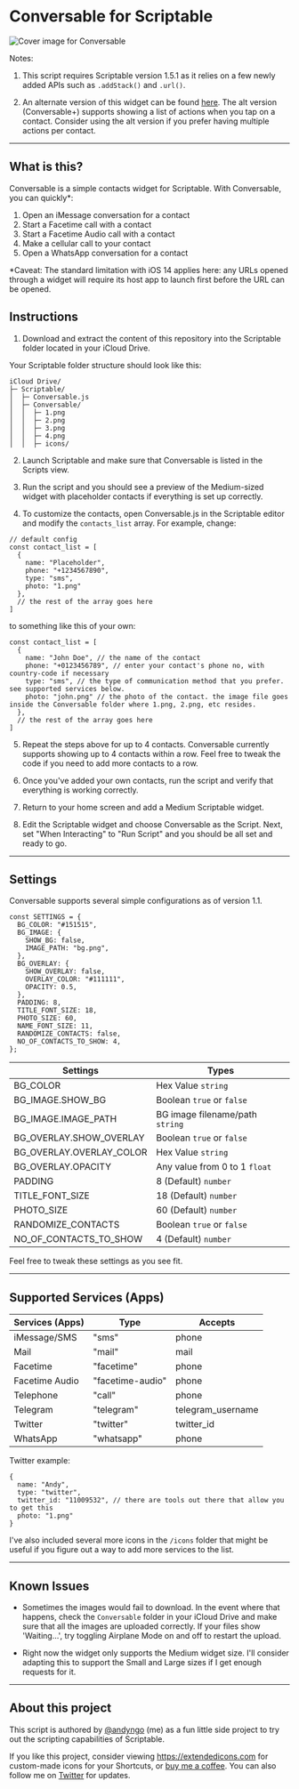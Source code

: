 # Conversable for Scriptable

![Cover image for Conversable](https://github.com/andyngo/conversable-for-scriptable/blob/main/conversable.png)

Notes:

1. This script requires Scriptable version 1.5.1 as it relies on a few newly added APIs such as `.addStack()` and `.url()`.

2. An alternate version of this widget can be found [here](https://github.com/andyngo/conversable-plus-for-scriptable). The alt version (Conversable+) supports showing a list of actions when you tap on a contact. Consider using the alt version if you prefer having multiple actions per contact.

---

## What is this?

Conversable is a simple contacts widget for Scriptable. With Conversable, you can quickly\*:

1. Open an iMessage conversation for a contact
2. Start a Facetime call with a contact
3. Start a Facetime Audio call with a contact
4. Make a cellular call to your contact
5. Open a WhatsApp conversation for a contact

\*Caveat: The standard limitation with iOS 14 applies here: any URLs opened through a widget will require its host app to launch first before the URL can be opened.

## Instructions

1. Download and extract the content of this repository into the Scriptable folder located in your iCloud Drive.

Your Scriptable folder structure should look like this:

```
iCloud Drive/
├─ Scriptable/
│  ├─ Conversable.js
│  ├─ Conversable/
│  │  ├─ 1.png
│  │  ├─ 2.png
│  │  ├─ 3.png
│  │  ├─ 4.png
│  │  ├─ icons/

```

2. Launch Scriptable and make sure that Conversable is listed in the Scripts view.

3. Run the script and you should see a preview of the Medium-sized widget with placeholder contacts if everything is set up correctly.

4. To customize the contacts, open Conversable.js in the Scriptable editor and modify the `contacts_list` array. For example, change:

```
// default config
const contact_list = [
  {
    name: "Placeholder",
    phone: "+1234567890",
    type: "sms",
    photo: "1.png"
  },
  // the rest of the array goes here
]
```

to something like this of your own:

```
const contact_list = [
  {
    name: "John Doe", // the name of the contact
    phone: "+0123456789", // enter your contact's phone no, with country-code if necessary
    type: "sms", // the type of communication method that you prefer. see supported services below.
    photo: "john.png" // the photo of the contact. the image file goes inside the Conversable folder where 1.png, 2.png, etc resides.
  },
  // the rest of the array goes here
]
```

5. Repeat the steps above for up to 4 contacts. Conversable currently supports showing up to 4 contacts within a row. Feel free to tweak the code if you need to add more contacts to a row.

6. Once you've added your own contacts, run the script and verify that everything is working correctly.

7. Return to your home screen and add a Medium Scriptable widget.

8. Edit the Scriptable widget and choose Conversable as the Script. Next, set "When Interacting" to "Run Script" and you should be all set and ready to go.

---

## Settings

Conversable supports several simple configurations as of version 1.1.

```
const SETTINGS = {
  BG_COLOR: "#151515",
  BG_IMAGE: {
    SHOW_BG: false,
    IMAGE_PATH: "bg.png",
  },
  BG_OVERLAY: {
    SHOW_OVERLAY: false,
    OVERLAY_COLOR: "#111111",
    OPACITY: 0.5,
  },
  PADDING: 8,
  TITLE_FONT_SIZE: 18,
  PHOTO_SIZE: 60,
  NAME_FONT_SIZE: 11,
  RANDOMIZE_CONTACTS: false,
  NO_OF_CONTACTS_TO_SHOW: 4,
};
```

| Settings                 | Types                           |
| ------------------------ | ------------------------------- |
| BG_COLOR                 | Hex Value `string`              |
| BG_IMAGE.SHOW_BG         | Boolean `true` or `false`       |
| BG_IMAGE.IMAGE_PATH      | BG image filename/path `string` |
| BG_OVERLAY.SHOW_OVERLAY  | Boolean `true` or `false`       |
| BG_OVERLAY.OVERLAY_COLOR | Hex Value `string`              |
| BG_OVERLAY.OPACITY       | Any value from 0 to 1 `float`   |
| PADDING                  | 8 (Default) `number`            |
| TITLE_FONT_SIZE          | 18 (Default) `number`           |
| PHOTO_SIZE               | 60 (Default) `number`           |
| RANDOMIZE_CONTACTS       | Boolean `true` or `false`       |
| NO_OF_CONTACTS_TO_SHOW   | 4 (Default) `number`            |

Feel free to tweak these settings as you see fit.

---

## Supported Services (Apps)

| Services (Apps) | Type             | Accepts           |
| --------------- | ---------------- | ----------------- |
| iMessage/SMS    | "sms"            | phone             |
| Mail            | "mail"           | mail              |
| Facetime        | "facetime"       | phone             |
| Facetime Audio  | "facetime-audio" | phone             |
| Telephone       | "call"           | phone             |
| Telegram        | "telegram"       | telegram_username |
| Twitter         | "twitter"        | twitter_id        |
| WhatsApp        | "whatsapp"       | phone             |

Twitter example:

```
{
  name: "Andy",
  type: "twitter",
  twitter_id: "11009532", // there are tools out there that allow you to get this
  photo: "1.png"
}
```

I've also included several more icons in the `/icons` folder that might be useful if you figure out a way to add more services to the list.

---

## Known Issues

- Sometimes the images would fail to download. In the event where that happens, check the `Conversable` folder in your iCloud Drive and make sure that all the images are uploaded correctly. If your files show 'Waiting...', try toggling Airplane Mode on and off to restart the upload.

- Right now the widget only supports the Medium widget size. I'll consider adapting this to support the Small and Large sizes if I get enough requests for it.

---

## About this project

This script is authored by [@andyngo](https://twitter.com/andyngo) (me) as a fun little side project to try out the scripting capabilities of Scriptable.

If you like this project, consider viewing https://extendedicons.com for custom-made icons for your Shortcuts, or [buy me a coffee](https://www.buymeacoffee.com/andyngo). You can also follow me on [Twitter](https://twitter.com/andyngo) for updates.
